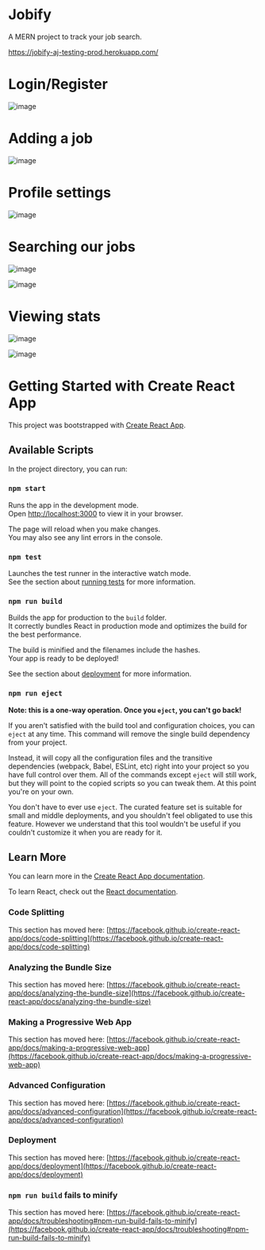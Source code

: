 # Jobify

A MERN project to track your job search.

https://jobify-aj-testing-prod.herokuapp.com/

# Login/Register

![image](https://user-images.githubusercontent.com/75665204/164301088-b4585fc0-7a80-4bba-91e4-8e36c89c55b2.png)

# Adding a job

![image](https://user-images.githubusercontent.com/75665204/164301202-e6fdfd3f-191a-45a8-9020-c93626cddeb7.png)

# Profile settings

![image](https://user-images.githubusercontent.com/75665204/164301439-0a3697e8-378c-47d2-adee-8fc818545eec.png)

# Searching our jobs

![image](https://user-images.githubusercontent.com/75665204/164301694-21c37be5-0546-4e45-ad28-6847e826ec40.png)

![image](https://user-images.githubusercontent.com/75665204/164301841-cd090aaa-dd65-490e-a0ca-247457bda551.png)

# Viewing stats

![image](https://user-images.githubusercontent.com/75665204/164301982-1d191de1-5e8e-4d13-a9fe-9f1331c59f15.png)

![image](https://user-images.githubusercontent.com/75665204/164302010-d5da0d92-0bf0-47e0-8257-26ee29d81c3c.png)





# Getting Started with Create React App

This project was bootstrapped with [Create React App](https://github.com/facebook/create-react-app).

## Available Scripts

In the project directory, you can run:

### `npm start`

Runs the app in the development mode.\
Open [http://localhost:3000](http://localhost:3000) to view it in your browser.

The page will reload when you make changes.\
You may also see any lint errors in the console.

### `npm test`

Launches the test runner in the interactive watch mode.\
See the section about [running tests](https://facebook.github.io/create-react-app/docs/running-tests) for more information.

### `npm run build`

Builds the app for production to the `build` folder.\
It correctly bundles React in production mode and optimizes the build for the best performance.

The build is minified and the filenames include the hashes.\
Your app is ready to be deployed!

See the section about [deployment](https://facebook.github.io/create-react-app/docs/deployment) for more information.

### `npm run eject`

**Note: this is a one-way operation. Once you `eject`, you can't go back!**

If you aren't satisfied with the build tool and configuration choices, you can `eject` at any time. This command will remove the single build dependency from your project.

Instead, it will copy all the configuration files and the transitive dependencies (webpack, Babel, ESLint, etc) right into your project so you have full control over them. All of the commands except `eject` will still work, but they will point to the copied scripts so you can tweak them. At this point you're on your own.

You don't have to ever use `eject`. The curated feature set is suitable for small and middle deployments, and you shouldn't feel obligated to use this feature. However we understand that this tool wouldn't be useful if you couldn't customize it when you are ready for it.

## Learn More

You can learn more in the [Create React App documentation](https://facebook.github.io/create-react-app/docs/getting-started).

To learn React, check out the [React documentation](https://reactjs.org/).

### Code Splitting

This section has moved here: [https://facebook.github.io/create-react-app/docs/code-splitting](https://facebook.github.io/create-react-app/docs/code-splitting)

### Analyzing the Bundle Size

This section has moved here: [https://facebook.github.io/create-react-app/docs/analyzing-the-bundle-size](https://facebook.github.io/create-react-app/docs/analyzing-the-bundle-size)

### Making a Progressive Web App

This section has moved here: [https://facebook.github.io/create-react-app/docs/making-a-progressive-web-app](https://facebook.github.io/create-react-app/docs/making-a-progressive-web-app)

### Advanced Configuration

This section has moved here: [https://facebook.github.io/create-react-app/docs/advanced-configuration](https://facebook.github.io/create-react-app/docs/advanced-configuration)

### Deployment

This section has moved here: [https://facebook.github.io/create-react-app/docs/deployment](https://facebook.github.io/create-react-app/docs/deployment)

### `npm run build` fails to minify

This section has moved here: [https://facebook.github.io/create-react-app/docs/troubleshooting#npm-run-build-fails-to-minify](https://facebook.github.io/create-react-app/docs/troubleshooting#npm-run-build-fails-to-minify)
